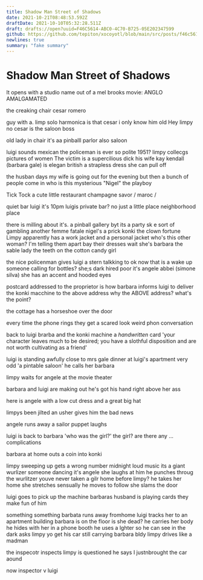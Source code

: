 ```yaml
---
title: Shadow Man Street of Shadows
date: 2021-10-21T08:48:53.592Z
draftDate: 2021-10-10T05:32:28.511Z
draft: drafts://open?uuid=F46C5614-ABC0-4C70-B725-05E202347599
github: https://github.com/tepiton/xocoyotl/blob/main/src/posts/f46c5614-abc0-4c70-b725-05e202347599.md
newlines: true
summary: "fake summary"
---
```


# Shadow Man Street of Shadows

It opens with a studio name out of a mel brooks movie: 
ANGLO AMALGAMATED

the creaking chair
cesar romero

guy with a. limp
solo harmonica
is that cesar
i only know him old
Hey limpy
no cesar is the saloon boss
<!-- excerpt -->
old lady in chair
it's aa pinballl parlor
also saloon
<!-- excerpt -->
luigi sounds mexican
the policeman is ever so polite
1951?
limpy collecgs pictures of women
The victim is a supercilious dick
his wife kay kendall (barbara gale)
is elegan british 
a strapless dress she can pull off


the husban days my wife is going out for the evening
but then a bunch of people come in
who is this mysterious "Nigel"
the playboy

Tick Tock a cute little restaurant
champagne
savor / maroc /

quiet bar
luigi
it's 10pm
luigis private bar?
no just a little place 
neighborhood place

there is milling about
it's. a pinball gallery
byt its a party
sk e sort of gambling
another femme fatale
nigel's a prick 
konki the clown
fortune
Limpy apparently has
a work jacket and a personal jacket
who's this other woman?
I'm telling them apart bay their dresses
wait she's barbara the sable lady
the teeth on the cotton candy girl

the nice policenman gives luigi a stern talkking to
ok now that is a wake up
someone calling for bottles?
she;s dark hired
poor
it's angele abbei (simone silva)
she has an accent
and hooded eyes

postcard addressed to the proprietor
is how barbara informs luigi to deliver
the konki macchine to the above address
why the ABOVE address?
what's the point?

the cottage
has a horseshoe over the door

every time the phone rings
they get a scared look
weird phon conversation

back to luigi brarba and the konki machine
a _handwritten_ card
'your character leaves
much to be desired;
you have a slothful
disposition and are 
not worth cultivating
as a friend'

luigi is standing awfully close to mrs gale
dinner at luigi's apartment
very odd
'a pintable saloon'
he calls her barbara

limpy waits for angele
at the movie theater

barbara and luigi
are making out
he's got his hand right
above her ass

here is angele
with a low cut dress
and a great big hat

limpys been jilted
an usher gives him the bad news

angele runs away
a sailor puppet laughs

luigi is back to barbara
'who was the girl?'
the girl?
are there any ... complications

barbara at home
outs a coin into konki

limpy sweeping up
gets a wrong number
midnight
loud music
its a giant wurlizer
someone dancing
it's angele
she laughs at him
he punches throug the wurlitzer
youve never taken a gilr home before limpy?
he takes her home
she stretches sensually 
he moves to follow
she slams the door

luigi goes to pick up the machine
barbaras husband is playing cards 
they make fun of him

something something
barbata runs away fromhome
luigi tracks her to
an apartment building
barbara is on the floor
is she dead?
he carries her body
he hides with her in a phone booth
he uses a lghter so he can see in the dark
asks limpy yo get his car
still carrying barbara bldy
limpy drives like a madman

the inspecotr inspects
limpy is questioned
he says I justnbrought the car aound

now inspector v luigi
